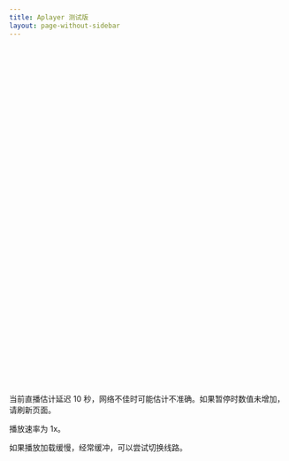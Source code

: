 ```yaml
---
title: Aplayer 测试版
layout: page-without-sidebar
---
```


<script src="https://cdn.jsdelivr.net/npm/flv.js/dist/flv.min.js"></script>
<script src="https://live-flv.b11p.com/players/js/srs.sdk.js"></script>

<script src="https://cdn.jsdelivr.net/npm/artplayer@4.4.0/dist/artplayer.min.js"></script>
<script src="https://cdn.jsdelivr.net/npm/artplayer-plugin-danmuku@4.4.0/dist/artplayer-plugin-danmuku.js"></script>
<script src="https://cdn.jsdelivr.net/npm/@microsoft/signalr/dist/browser/signalr.min.js"></script>
<script src="/live/danmaku.js"></script>

<style>
.artplayer-app {
    width: 100%;
    height: 613px;
}
</style>


<div class="artplayer-app"></div>

<div id="flvhint">

当前直播估计延迟 <span id="latency">10</span> 秒，网络不佳时可能估计不准确。如果暂停时数值未增加，请刷新页面。

播放速率为 <span id="speed">1x</span>。

如果播放加载缓慢，经常缓冲，可以尝试切换线路。

</div>

<script>
var dispose = null;
var playingType = '';
function disposeDanmaku() {
    if (art.plugins.artplayerPluginDanmuku) {
        art.plugins.artplayerPluginDanmuku.config({}).queue = [];
    }
}

var art = new Artplayer({
    container: '.artplayer-app',
    url: 'webrtc://live-flv.b11p.com:443/live/livestream',
    type: 'webrtc',
    isLive: true,
    autoplay: true,
    autoSize: true,
    fullscreen: true,
    autoMini: true,
    setting: true,
    quality: [
        {
            // default: true,
            html: 'Dual Stack',
            url: 'https://live-flv.b11p.com/live/livestream.flv',
        },
        {
            html: 'IPv4',
            url: 'https://live4.b11p.com/live/livestream.flv',
        },
        // {
        //     default: true,
        //     html: 'WebRTC',
        //     url: 'webrtc://live-flv.b11p.com:443/live/livestream',
        //     type: 'webrtc'
        // }
    ],
    customType: {
        flv: function (video, sbaplayerurl) {
            let url = sbaplayerurl;
            console.log(url);
            // webrtc 兼容代码
            if (url.indexOf('webrtc://') === 0) {
                art.customType.webrtc(video, url);
                return;
            }

            if (dispose) dispose();
            playingType = 'flv';
            console.log("Loading flv player");
            let flvPlayer = flvjs.createPlayer({
                type: 'flv',
                url: url,
            });
            flvPlayer.attachMediaElement(video);
            flvPlayer.load();
            dispose = () => {
                flvPlayer.unload();
                flvPlayer.detachMediaElement();
                flvPlayer.destroy();
            };
            disposeDanmaku();
        },
        webrtc: function (video, url) {
            console.log("Loading webrtc player");
            if (dispose) dispose();
            playingType = 'webrtc';
            let sdk = new SrsRtcPlayerAsync();
            video.srcObject = sdk.stream;
            sdk.play(url).catch(function (reason) {
                sdk.close();
                $('#rtc_media_player').hide();
                console.error(reason);
            });
            dispose = function () {
                sdk.close();
            };
            disposeDanmaku();
        }
    },
    plugins: [
        artplayerPluginDanmuku({
            // 弹幕数组
            // danmuku: [],
            speed: 5, // 弹幕持续时间，单位秒，范围在[1 ~ 10]
            opacity: 1, // 弹幕透明度，范围在[0 ~ 1]
            fontSize: 25, // 字体大小，支持数字和百分比
            color: '#FFFFFF', // 默认字体颜色
            mode: 0, // 默认模式，0-滚动，1-静止
            margin: ['2%', 60], // 弹幕上下边距，支持数字和百分比
            antiOverlap: true, // 是否防重叠
            useWorker: true, // 是否使用 web worker
            synchronousPlayback: false, // 是否同步到播放速度
            filter: (danmu) => danmu.text.length < 50, // 弹幕过滤函数
        }),
    ],
});
</script>

<script>
// init danmaku
var danmakuSingleton = liveDan(
    "https://live-danmaku.b11p.com/danmakuHub",
    "4463403c-aff8-c16d-0933-4636405ff116",
    function (dan) {
        // dan.border = false;
        dan.time = undefined;
        dan.color = '#FFFFFF';
        console.log(dan);
        art.plugins.artplayerPluginDanmuku.emit(dan);
    }
);
art.on('artplayerPluginDanmuku:emit', (danmu) => {
    danmakuSingleton.send({data: danmu, success: () => {}});
});
</script>

<script async>
let latencyAlleviation = {};
latencyAlleviation.latencySpan = document.getElementById('latency');
latencyAlleviation.speedSpan = document.getElementById('speed');

function getBuffered() {
    return art.attr('buffered');
}
function getPlaybackRate() {
    return art.attr('playbackRate');
}
function setPlaybackRate(rate) {
    art.attr('playbackRate', rate);
}
function getCurrentTime() {
    return art.attr('currentTime');
}

var latency = 3.0;

window.setInterval(() => {
    if (playingType !== 'flv') {
        $('#flvhint').hide();
        return;
    }
    $('#flvhint').show();

    let buffered = getBuffered();
    let bufferCount = buffered.length;
    if (bufferCount == 0) {
        return;
    }

    let currentplaybackRate = getPlaybackRate();
    latency -= 0.2 * (currentplaybackRate - 1) + 0.02;

    let buffetLength = buffered.end(bufferCount - 1) - getCurrentTime();
    if (buffetLength + 2.5 > latency) {
        latency = buffetLength + 2.5;
    }

    latencyAlleviation.latencySpan.innerText = (latency).toFixed(0);
    if (buffetLength < 2.0 && currentplaybackRate > 1.0) {
        setPlaybackRate(1.0);
        latencyAlleviation.speedSpan.innerText = '1x';
    }
    else if (buffetLength > 12.0 && currentplaybackRate < 1.1) {
        setPlaybackRate(1.1);
        latencyAlleviation.speedSpan.innerText = '1.1x';
    }
    else if (buffetLength > 37.0 && currentplaybackRate < 1.2) {
        setPlaybackRate(1.2);
        latencyAlleviation.speedSpan.innerText = '1.2x';
    }
}, 200);
</script>